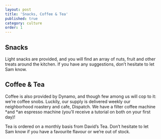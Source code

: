 ```yaml
---
layout: post
title: 'Snacks, Coffee & Tea'
published: true
category: culture
order: 1
---
```

<!-- more -->

## Snacks
Light snacks are provided, and you will find an array of nuts, fruit and other treats around the kitchen. If you have any suggestions, don’t hesitate to let Sam know. 


## Coffee & Tea
Coffee is also provided by Dynamo, and though few among us will cop to it: we’re coffee snobs. Luckily, our supply is delivered weekly our neighborhood roastery and cafe, Dispatch. We have a filter coffee machine *and *an espresso machine (you’ll receive a tutorial on both on your first day)!

Tea is ordered on a monthly basis from David’s Tea. Don’t hesitate to let Sam know if you have a favourite flavour or we’re out of stock.
